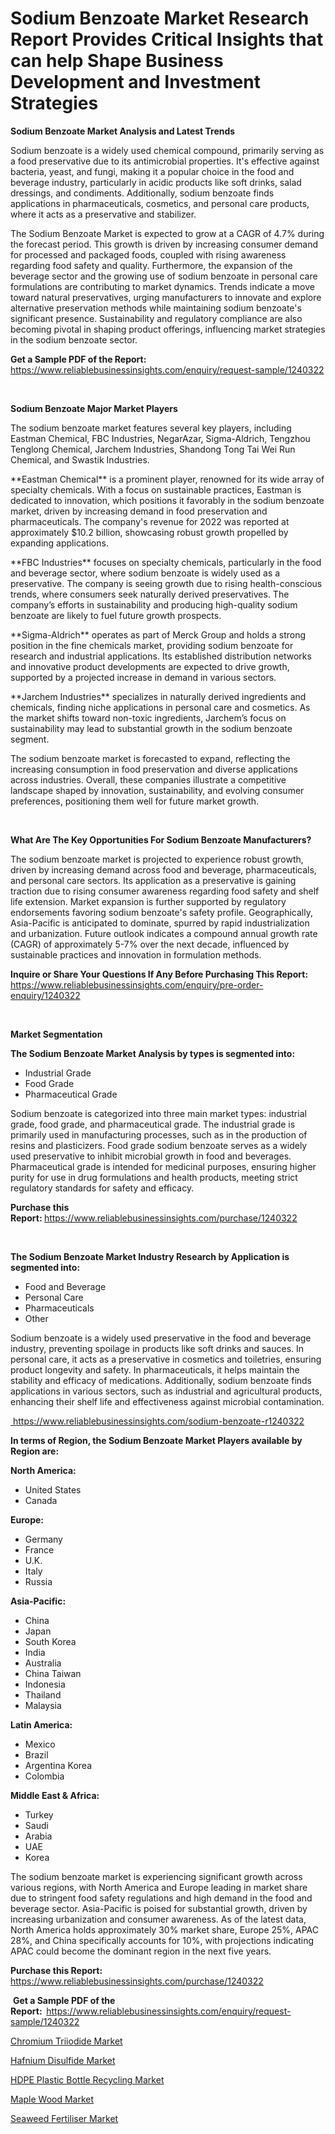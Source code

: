 <p><h1>Sodium Benzoate Market Research Report Provides Critical Insights that can help Shape Business Development and Investment Strategies</h1></p><p><strong>Sodium Benzoate Market Analysis and Latest Trends</strong></p>
<p><p>Sodium benzoate is a widely used chemical compound, primarily serving as a food preservative due to its antimicrobial properties. It's effective against bacteria, yeast, and fungi, making it a popular choice in the food and beverage industry, particularly in acidic products like soft drinks, salad dressings, and condiments. Additionally, sodium benzoate finds applications in pharmaceuticals, cosmetics, and personal care products, where it acts as a preservative and stabilizer.</p><p>The Sodium Benzoate Market is expected to grow at a CAGR of 4.7% during the forecast period. This growth is driven by increasing consumer demand for processed and packaged foods, coupled with rising awareness regarding food safety and quality. Furthermore, the expansion of the beverage sector and the growing use of sodium benzoate in personal care formulations are contributing to market dynamics. Trends indicate a move toward natural preservatives, urging manufacturers to innovate and explore alternative preservation methods while maintaining sodium benzoate's significant presence. Sustainability and regulatory compliance are also becoming pivotal in shaping product offerings, influencing market strategies in the sodium benzoate sector.</p></p>
<p><strong>Get a Sample PDF of the Report:&nbsp;</strong> <a href="https://www.reliablebusinessinsights.com/enquiry/request-sample/1240322?utm_campaign=1091&utm_medium=2&utm_source=Github&utm_content=ia&utm_term=01042025&utm_id=sodium-benzoate">https://www.reliablebusinessinsights.com/enquiry/request-sample/1240322</a></p>
<p>&nbsp;</p>
<p><strong>Sodium Benzoate Major Market Players</strong></p>
<p><p>The sodium benzoate market features several key players, including Eastman Chemical, FBC Industries, NegarAzar, Sigma-Aldrich, Tengzhou Tenglong Chemical, Jarchem Industries, Shandong Tong Tai Wei Run Chemical, and Swastik Industries. </p><p>**Eastman Chemical** is a prominent player, renowned for its wide array of specialty chemicals. With a focus on sustainable practices, Eastman is dedicated to innovation, which positions it favorably in the sodium benzoate market, driven by increasing demand in food preservation and pharmaceuticals. The company's revenue for 2022 was reported at approximately $10.2 billion, showcasing robust growth propelled by expanding applications.</p><p>**FBC Industries** focuses on specialty chemicals, particularly in the food and beverage sector, where sodium benzoate is widely used as a preservative. The company is seeing growth due to rising health-conscious trends, where consumers seek naturally derived preservatives. The company’s efforts in sustainability and producing high-quality sodium benzoate are likely to fuel future growth prospects.</p><p>**Sigma-Aldrich** operates as part of Merck Group and holds a strong position in the fine chemicals market, providing sodium benzoate for research and industrial applications. Its established distribution networks and innovative product developments are expected to drive growth, supported by a projected increase in demand in various sectors. </p><p>**Jarchem Industries** specializes in naturally derived ingredients and chemicals, finding niche applications in personal care and cosmetics. As the market shifts toward non-toxic ingredients, Jarchem’s focus on sustainability may lead to substantial growth in the sodium benzoate segment.</p><p>The sodium benzoate market is forecasted to expand, reflecting the increasing consumption in food preservation and diverse applications across industries. Overall, these companies illustrate a competitive landscape shaped by innovation, sustainability, and evolving consumer preferences, positioning them well for future market growth.</p></p>
<p>&nbsp;</p>
<p><strong>What Are The Key Opportunities For Sodium Benzoate Manufacturers?</strong></p>
<p><p>The sodium benzoate market is projected to experience robust growth, driven by increasing demand across food and beverage, pharmaceuticals, and personal care sectors. Its application as a preservative is gaining traction due to rising consumer awareness regarding food safety and shelf life extension. Market expansion is further supported by regulatory endorsements favoring sodium benzoate's safety profile. Geographically, Asia-Pacific is anticipated to dominate, spurred by rapid industrialization and urbanization. Future outlook indicates a compound annual growth rate (CAGR) of approximately 5-7% over the next decade, influenced by sustainable practices and innovation in formulation methods.</p></p>
<p><strong>Inquire or Share Your Questions If Any Before Purchasing This Report:</strong> <a href="https://www.reliablebusinessinsights.com/enquiry/pre-order-enquiry/1240322?utm_campaign=1091&utm_medium=2&utm_source=Github&utm_content=ia&utm_term=01042025&utm_id=sodium-benzoate">https://www.reliablebusinessinsights.com/enquiry/pre-order-enquiry/1240322</a></p>
<p>&nbsp;</p>
<p><strong>Market Segmentation</strong></p>
<p><strong>The Sodium Benzoate Market Analysis by types is segmented into:</strong></p>
<p><ul><li>Industrial Grade</li><li>Food Grade</li><li>Pharmaceutical Grade</li></ul></p>
<p><p>Sodium benzoate is categorized into three main market types: industrial grade, food grade, and pharmaceutical grade. The industrial grade is primarily used in manufacturing processes, such as in the production of resins and plasticizers. Food grade sodium benzoate serves as a widely used preservative to inhibit microbial growth in food and beverages. Pharmaceutical grade is intended for medicinal purposes, ensuring higher purity for use in drug formulations and health products, meeting strict regulatory standards for safety and efficacy.</p></p>
<p><strong>Purchase this Report:&nbsp;</strong><a href="https://www.reliablebusinessinsights.com/purchase/1240322?utm_campaign=1091&utm_medium=2&utm_source=Github&utm_content=ia&utm_term=01042025&utm_id=sodium-benzoate">https://www.reliablebusinessinsights.com/purchase/1240322</a></p>
<p>&nbsp;</p>
<p><strong>The Sodium Benzoate Market Industry Research by Application is segmented into:</strong></p>
<p><ul><li>Food and Beverage</li><li>Personal Care</li><li>Pharmaceuticals</li><li>Other</li></ul></p>
<p><p>Sodium benzoate is a widely used preservative in the food and beverage industry, preventing spoilage in products like soft drinks and sauces. In personal care, it acts as a preservative in cosmetics and toiletries, ensuring product longevity and safety. In pharmaceuticals, it helps maintain the stability and efficacy of medications. Additionally, sodium benzoate finds applications in various sectors, such as industrial and agricultural products, enhancing their shelf life and effectiveness against microbial contamination.</p></p>
<p><a href="https://www.reliablebusinessinsights.com/sodium-benzoate-r1240322?utm_campaign=1091&utm_medium=2&utm_source=Github&utm_content=ia&utm_term=01042025&utm_id=sodium-benzoate">&nbsp;https://www.reliablebusinessinsights.com/sodium-benzoate-r1240322</a></p>
<p><strong>In terms of Region, the Sodium Benzoate Market Players available by Region are:</strong></p>
<p>
    <p> <strong> North America: </strong>
        <ul>
            <li>United States</li>
            <li>Canada</li>
        </ul>
        </p> 
    <p> <strong> Europe: </strong>
        <ul>
            <li>Germany</li>
            <li>France</li>
            <li>U.K.</li>
            <li>Italy</li>
            <li>Russia</li>
        </ul>
        </p> 
    <p> <strong> Asia-Pacific: </strong>
        <ul>
            <li>China</li>
            <li>Japan</li>
            <li>South Korea</li>
            <li>India</li>
            <li>Australia</li>
            <li>China Taiwan</li>
            <li>Indonesia</li>
            <li>Thailand</li>
            <li>Malaysia</li>
        </ul>
        </p> 
    <p> <strong> Latin America: </strong>
        <ul>
            <li>Mexico</li>
            <li>Brazil</li>
            <li>Argentina Korea</li>
            <li>Colombia</li>
        </ul>
        </p> 
    <p> <strong> Middle East & Africa: </strong>
        <ul>
            <li>Turkey</li>
            <li>Saudi</li>
            <li>Arabia</li>
            <li>UAE</li>
            <li>Korea</li>
        </ul>
    </p>
    </p>
<p><p>The sodium benzoate market is experiencing significant growth across various regions, with North America and Europe leading in market share due to stringent food safety regulations and high demand in the food and beverage sector. Asia-Pacific is poised for substantial growth, driven by increasing urbanization and consumer awareness. As of the latest data, North America holds approximately 30% market share, Europe 25%, APAC 28%, and China specifically accounts for 10%, with projections indicating APAC could become the dominant region in the next five years.</p></p>
<p><strong>Purchase this Report: </strong><a href="https://www.reliablebusinessinsights.com/purchase/1240322?utm_campaign=1091&utm_medium=2&utm_source=Github&utm_content=ia&utm_term=01042025&utm_id=sodium-benzoate">https://www.reliablebusinessinsights.com/purchase/1240322</a></p>
<p>&nbsp;<strong>Get a Sample PDF of the Report:&nbsp;&nbsp;</strong><a href="https://www.reliablebusinessinsights.com/enquiry/request-sample/1240322?utm_campaign=1091&utm_medium=2&utm_source=Github&utm_content=ia&utm_term=01042025&utm_id=sodium-benzoate">https://www.reliablebusinessinsights.com/enquiry/request-sample/1240322</a></p>
<p><strong></strong></p>
<p><p><a href="https://github.com/rutupueyed/Market-Research-Report-List-1/blob/main/chromium-triiodide-market.md?utm_campaign=1091&utm_medium=2&utm_source=Github&utm_content=ia&utm_term=01042025&utm_id=sodium-benzoate">Chromium Triiodide Market</a></p><p><a href="https://github.com/burnicndole/Market-Research-Report-List-1/blob/main/hafnium-disulfide-market.md?utm_campaign=1091&utm_medium=2&utm_source=Github&utm_content=ia&utm_term=01042025&utm_id=sodium-benzoate">Hafnium Disulfide Market</a></p><p><a href="https://github.com/paullsiskec4/Market-Research-Report-List-1/blob/main/hdpe-plastic-bottle-recycling-market.md?utm_campaign=1091&utm_medium=2&utm_source=Github&utm_content=ia&utm_term=01042025&utm_id=sodium-benzoate">HDPE Plastic Bottle Recycling Market</a></p><p><a href="https://github.com/altafvaraswj/Market-Research-Report-List-1/blob/main/maple-wood-market.md?utm_campaign=1091&utm_medium=2&utm_source=Github&utm_content=ia&utm_term=01042025&utm_id=sodium-benzoate">Maple Wood Market</a></p><p><a href="https://github.com/hurstsaqibyl/Market-Research-Report-List-1/blob/main/seaweed-fertiliser-market.md?utm_campaign=1091&utm_medium=2&utm_source=Github&utm_content=ia&utm_term=01042025&utm_id=sodium-benzoate">Seaweed Fertiliser Market</a></p></p>